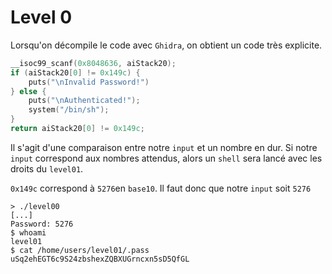 # Level 0

Lorsqu'on décompile le code avec `Ghidra`, on obtient un code très explicite.

```C
__isoc99_scanf(0x8048636, aiStack20);
if (aiStack20[0] != 0x149c) {
	puts("\nInvalid Password!")
} else {
	puts("\nAuthenticated!");
	system("/bin/sh");
}
return aiStack20[0] != 0x149c;
```

Il s'agit d'une comparaison entre notre `input` et un nombre en dur. 
Si notre `input` correspond aux nombres attendus, alors un `shell` sera lancé avec les droits du `level01`.

`0x149c` correspond à `5276`en `base10`. 
Il faut donc que notre `input` soit `5276` 

```
> ./level00
[...]
Password: 5276
$ whoami
level01
$ cat /home/users/level01/.pass
uSq2ehEGT6c9S24zbshexZQBXUGrncxn5sD5QfGL
```